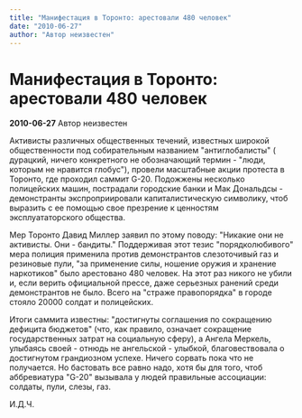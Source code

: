 ```yaml
---
title: "Манифестация в Торонто: арестовали 480 человек"
date: "2010-06-27"
author: "Автор неизвестен"
---
```


# Манифестация в Торонто: арестовали 480 человек

**2010-06-27** Автор неизвестен

Активисты различных общественных течений, известных широкой общественности под собирательным названием "антиглобалисты" ( дурацкий, ничего конкретного не обозначающий термин - "люди, которым не нравится глобус"), провели масштабные акции протеста в Торонто, где проходил саммит G-20. Подожжены несколько полицейских машин, пострадали городские банки и Мак Дональдсы - демонстранты экспроприировали капиталистическую символику, чтоб выразить с ее помощью свое презрение к ценностям эксплуататорского общества.

Мер Торонто Давид Миллер заявил по этому поводу: "Никакие они не активисты. Они - бандиты." Поддерживая этот тезис "порядколюбивого" мера полиция применила против демонстрантов слезоточивый газ и резиновые пули, "за применение силы, ношение оружия и хранение наркотиков" было арестовано 480 человек. На этот раз никого не убили и, если верить официальной прессе, даже серьезных ранений среди демонстрантов не было. Всего на "страже правопорядка" в городе стояло 20000 солдат и полицейских.

Итоги саммита известны: "достигнуты соглашения по сокращению дефицита бюджетов" (что, как правило, означает сокращение государственных затрат на социальную сферу), а Ангела Меркель, улыбаясь своей - отнюдь не ангельской - улыбкой, благовествовала о достигнутом грандиозном успехе. Ничего сорвать пока что не получается. Но бастовать все равно надо, хотя бы для того, чтоб аббревиатура "G-20" вызывала у людей правильные ассоциации: солдаты, пули, слезы, газ.

И.Д.Ч.